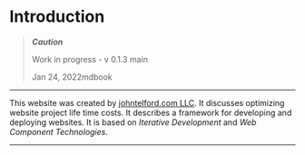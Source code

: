 # Introduction

> ***Caution***
> 
> Work in progress - v 0.1.3 main
> 
> Jan 24, 2022mdbook 

---

This website was created by [johntelford.com LLC](company.md). It discusses optimizing website project life time costs. It describes a framework for developing and deploying websites. It is based on *Iterative Development* and *Web Component Technologies*.

---

